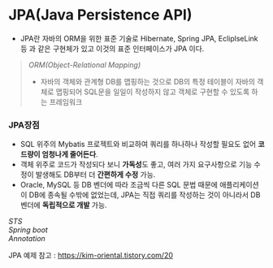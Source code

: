 # JPA(Java Persistence API)
- JPA란 자바의 ORM을 위한 표준 기술로 Hibernate, Spring JPA, EcliplseLink 등 과 같은 구현체가 있고 이것의 표준 인터페이스가 JPA 이다.

> *ORM(Object-Relational Mapping)*
> - 자바의 객체와 관계형 DB를 맵핑하는 것으로 DB의 특정 테이블이 자바의 객체로 맵핑되어 SQL문을 일일이 작성하지 않고 객체로 구현할 수 있도록 하는 프레임워크

### JPA장점
- SQL 위주의 Mybatis 프로젝트와 비교하여 쿼리를 하나하나 작성할 필요도 없어 <strong>코드량이 엄청나게 줄어든다</strong>. 
- 객체 위주로 코드가 작성되다 보니 <strong>가독성</strong>도 좋고, 여러 가지 요구사항으로 기능 수정이 발생해도 DB부터 더 <strong>간편하게 수정</strong> 가능. 
- Oracle, MySQL 등 DB 벤더에 따라 조금씩 다른 SQL 문법 때문에 애플리케이션이 DB에 종속될 수밖에 없었는데, JPA는 직접 쿼리를 작성하는 것이 아니라서 DB 벤더에 <strong>독립적으로 개발</strong> 가능.

*STS* <br>
*Spring boot* <br>
*Annotation*

JPA 예제 참고 : https://kim-oriental.tistory.com/20
